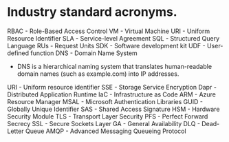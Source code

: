 # Industry standard acronyms.

RBAC - Role-Based Access Control
VM - Virtual Machine
URI - Uniform Resource Identifier
SLA - Service-level Agreement
SQL - Structured Query Language
RUs - Request Units
SDK - Software development kit
UDF - User-defined function
DNS - Domain Name System

- DNS is a hierarchical naming system that translates human-readable domain names (such as example.com) into IP addresses.

URI - Uniform resource identifier
SSE - Storage Service Encryption
Dapr - Distributed Application Runtime
IaC - Infrastructure as Code
ARM - Azure Resource Manager
MSAL - Microsoft Authentication Libraries
GUID - Globally Unique Identifier
SAS - Shared Access Signature
HSM - Hardware Security Module
TLS - Transport Layer Security
PFS - Perfect Forward Secrecy
SSL - Secure Sockets Layer
GA - General Availability
DLQ - Dead-Letter Queue
AMQP - Advanced Messaging Queueing Protocol
